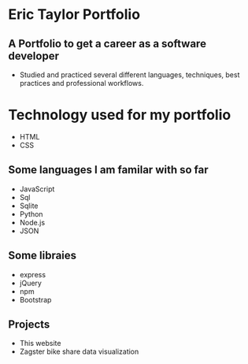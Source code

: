 # Eric Taylor Portfolio
A Portfolio to get a career as a software developer
---
* Studied and practiced several different languages, techniques, best practices and professional workflows.
# Technology used for my portfolio
* HTML
* CSS
## Some languages I am familar with so far
* JavaScript
* Sql
* Sqlite
* Python
* Node.js
* JSON
## Some libraies
* express
* jQuery
* npm
* Bootstrap
## Projects
* This website
* Zagster bike share data visualization